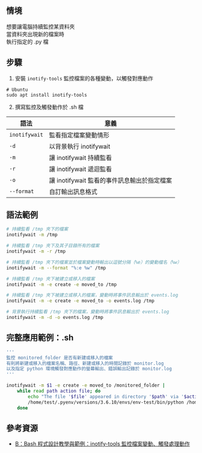 ## 情境
想要讓電腦持續監控某資料夾  
當資料夾出現新的檔案時  
執行指定的 .py 檔  

## 步驟
1. 安裝 `inotify-tools` 監控檔案的各種變動，以觸發對應動作
  ```
  # Ubuntu
  sudo apt install inotify-tools
  ```
2. 撰寫監控及觸發動作於 .sh 檔
   
  |語法|意義|
  |----|----|
  |`inotifywait`|監看指定檔案變動情形|
  |`-d`|以背景執行 inotifywait|
  |`-m`|讓 inotifywait 持續監看|
  |`-r`|讓 inotifywait 遞迴監看|
  |`-o`|讓 inotifywait 監看的事件訊息輸出於指定檔案|
  |`--format`|自訂輸出訊息格式|

## 語法範例
```bash
# 持續監看 /tmp 夾下的檔案
inotifywait -m /tmp

# 持續監看 /tmp 夾下及其子目錄所有的檔案
inotifywait -m -r /tmp

# 持續監看 /tmp 夾下的檔案並於檔案變動時輸出以逗號分隔（%e）的變動檔名（%w）
inotifywait -m --format "%:e %w" /tmp

# 持續監看 /tmp 夾下被建立或移入的檔案
inotifywait -m -e create -e moved_to /tmp

# 持續監看 /tmp 夾下被建立或移入的檔案，變動時將事件訊息輸出於 events.log
inotifywait -m -e create -e moved_to -o events.log /tmp

# 背景執行持續監看 /tmp 夾下的檔案，變動時將事件訊息輸出於 events.log
inotifywait -m -d -o events.log /tmp
```

## 完整應用範例：.sh
```bash
'''
監控 monitored_folder 是否有新建或移入的檔案
有則將新建或移入的檔案名稱、路徑、新建或移入的時間記錄於 monitor.log
以及指定 python 環境觸發對應動作的螢幕輸出、錯誤輸出記錄於 monitor.log
'''

inotifywait -m $1 -e create -e moved_to /monitored_folder |
    while read path action file; do
        echo "The file '$file' appeared in directory '$path' via '$action' at '$(date '+%Y/%m/%d %H:%M:%S')'" | tee -a monitor.log
        /home/test/.pyenv/versions/3.6.10/envs/env-test/bin/python /home/test/src/main.py $1 $2 | tee -a monitor.log
    done
```

## 參考資源
* [B：Bash 程式設計教學與範例：inotify-tools 監控檔案變動、觸發處理動作](https://officeguide.cc/bash-tutorial-inotify-tools-file-system-monitoring/)

